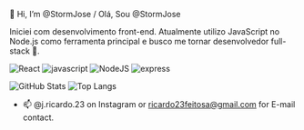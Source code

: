 👋 Hi, I’m @StormJose / Olá, Sou @StormJose

Iniciei com desenvolvimento front-end. Atualmente utilizo JavaScript no Node.js como ferramenta principal e busco me tornar desenvolvedor full-stack 👀.

![React](https://img.shields.io/badge/React-000?style=for-the-badge&logo=react) ![javascript](https://img.shields.io/badge/JavaScript-000?style=for-the-badge&logo=javascript) ![NodeJS](https://img.shields.io/badge/Node.js-000?style=for-the-badge&logo=node.js) ![express](https://img.shields.io/badge/express.js-000?style=for-the-badge&logo=express) 

![GitHub Stats](https://github-readme-stats.vercel.app/api?username=StormJose&theme=transparent&bg_color=fff&border_color=111827&show_icons=true&icon_color=0e7490&title_color=111827&text_color=1f2937) ![Top Langs](https://github-readme-stats-git-masterrstaa-rickstaa.vercel.app/api/top-langs/?username=StormJose&bg_color=fff&border_color=111827&title_color=111827&text_color=1f2937)

- 📫 @j.ricardo.23 on Instagram or ricardo23feitosa@gmail.com for E-mail contact.

<!---
StormJose/StormJose is a ✨ special ✨ repository because its `README.md` (this file) appears on your GitHub profile.
You can click the Preview link to take a look at your changes.
--->
